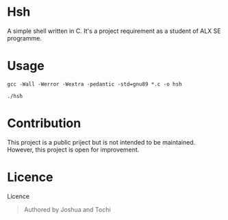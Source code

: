 # Hsh
A simple shell written in C. It's a project requirement as a student of ALX SE programme.

# Usage
```
gcc -Wall -Werror -Wextra -pedantic -std=gnu89 *.c -o hsh

./hsh
```

# Contribution
This project is a public priject but is not intended to be maintained. However, this project is open for improvement.

# Licence
Licence

> Authored by Joshua and Tochi